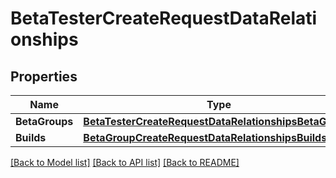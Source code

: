 # BetaTesterCreateRequestDataRelationships

## Properties

Name | Type | Description | Notes
------------ | ------------- | ------------- | -------------
**BetaGroups** | [**BetaTesterCreateRequestDataRelationshipsBetaGroups**](BetaTesterCreateRequest_data_relationships_betaGroups.md) |  | [optional] 
**Builds** | [**BetaGroupCreateRequestDataRelationshipsBuilds**](BetaGroupCreateRequest_data_relationships_builds.md) |  | [optional] 

[[Back to Model list]](../README.md#documentation-for-models) [[Back to API list]](../README.md#documentation-for-api-endpoints) [[Back to README]](../README.md)


